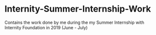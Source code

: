 # Internity-Summer-Internship-Work
Contains the work done by me during the my Summer Internship with Internity Foundation in 2019 (June - July)
